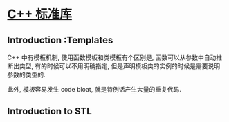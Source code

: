# [C++ 标准库](https://www.youtube.com/playlist?list=PL5jc9xFGsL8G3y3ywuFSvOuNm3GjBwdkb)



## Introduction :Templates

C++ 中有模板机制, 使用函数模板和类模板有个区别是, 函数可以从参数中自动推断出类型, 有的时候可以不用明确指定, 但是声明模板类的实例的时候是需要说明参数的类型的. <br>

此外, 模板容易发生 code bloat, 就是特例话产生大量的重复代码.



## Introduction to STL

